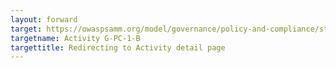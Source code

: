 ```yaml
---
layout: forward
target: https://owaspsamm.org/model/governance/policy-and-compliance/stream-b/
targetname: Activity G-PC-1-B
targettitle: Redirecting to Activity detail page
---
```

